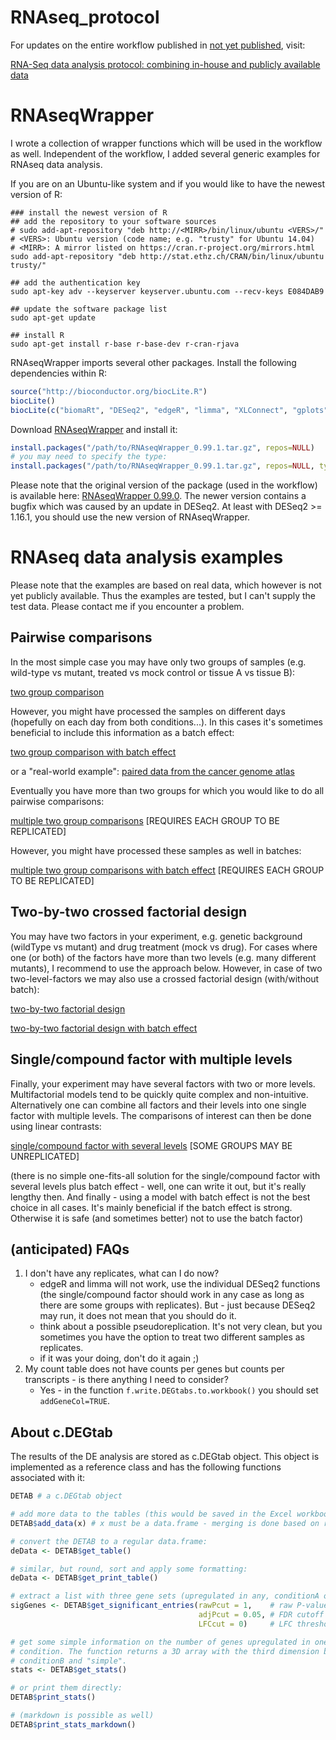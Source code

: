 # RNAseq_protocol

For updates on the entire workflow published in [not yet published](), visit:

[RNA-Seq data analysis protocol: combining in-house and publicly available data](RNAseq_protocol.md)

# RNAseqWrapper

I wrote a collection of wrapper functions which will be used in the workflow as well. Independent of the workflow, I added several generic examples for RNAseq data analysis.

If you are on an Ubuntu-like system and if you would like to have the newest version of R:
```SH
### install the newest version of R
## add the repository to your software sources
# sudo add-apt-repository "deb http://<MIRR>/bin/linux/ubuntu <VERS>/"
# <VERS>: Ubuntu version (code name; e.g. "trusty" for Ubuntu 14.04)
# <MIRR>: A mirror listed on https://cran.r-project.org/mirrors.html 
sudo add-apt-repository "deb http://stat.ethz.ch/CRAN/bin/linux/ubuntu trusty/"

## add the authentication key
sudo apt-key adv --keyserver keyserver.ubuntu.com --recv-keys E084DAB9

## update the software package list
sudo apt-get update

## install R
sudo apt-get install r-base r-base-dev r-cran-rjava
```

RNAseqWrapper imports several other packages. Install the following dependencies within R:
```R
source("http://bioconductor.org/biocLite.R")
biocLite()
biocLite(c("biomaRt", "DESeq2", "edgeR", "limma", "XLConnect", "gplots", "colorRamps", "SRAdb"))
```

Download [RNAseqWrapper](RNAseqWrapper_0.99.1.tar.gz?raw=true) and install it:
```R
install.packages("/path/to/RNAseqWrapper_0.99.1.tar.gz", repos=NULL)
# you may need to specify the type:
install.packages("/path/to/RNAseqWrapper_0.99.1.tar.gz", repos=NULL, type="source")
```

Please note that the original version of the package (used in the workflow) is available here: [RNAseqWrapper 0.99.0](RNAseqWrapper_0.99.0.tar.gz?raw=true). The newer version contains a bugfix which was caused by an update in DESeq2. At least with DESeq2 >= 1.16.1, you should use the new version of RNAseqWrapper.

# RNAseq data analysis examples

Please note that the examples are based on real data, which however is not yet publicly available. Thus the examples are tested, but I can't supply the test data. Please contact me if you encounter a problem.

## Pairwise comparisons

In the most simple case you may have only two groups of samples (e.g. wild-type vs mutant, treated vs mock control or tissue A vs tissue B):

[two group comparison](examples/TGNB.md)

However, you might have processed the samples on different days (hopefully on each day from both conditions...). In this cases it's sometimes beneficial to include this information as a batch effect:

[two group comparison with batch effect](examples/TGWB.md)

or a "real-world example": [paired data from the cancer genome atlas](examples/TCGA_pairedSamples.md)

Eventually you have more than two groups for which you would like to do all pairwise comparisons:

[multiple two group comparisons](examples/MTGNB.md) [REQUIRES EACH GROUP TO BE REPLICATED]

However, you might have processed these samples as well in batches:

[multiple two group comparisons with batch effect](examples/MTGWB.md) [REQUIRES EACH GROUP TO BE REPLICATED]

## Two-by-two crossed factorial design

You may have two factors in your experiment, e.g. genetic background (wildType vs mutant) and drug treatment (mock vs drug). For cases where one (or both) of the factors have more than two levels (e.g. many different mutants), I recommend to use the approach below. However, in case of two two-level-factors we may also use a crossed factorial design (with/without batch):

[two-by-two factorial design](examples/TBTNB.md)

[two-by-two factorial design with batch effect](examples/TBTWB.md)

## Single/compound factor with multiple levels

Finally, your experiment may have several factors with two or more levels. Multifactorial models tend to be quickly quite complex and non-intuitive. Alternatively one can combine all factors and their levels into one single factor with multiple levels. The comparisons of interest can then be done using linear contrasts:

[single/compound factor with several levels](examples/MLNB.md) [SOME GROUPS MAY BE UNREPLICATED]

(there is no simple one-fits-all solution for the single/compound factor with several levels plus batch effect - well, one can write it out, but it's really lengthy then. And finally - using a model with batch effect is not the best choice in all cases. It's mainly beneficial if the batch effect is strong. Otherwise it is safe (and sometimes better) not to use the batch factor)

## (anticipated) FAQs

1. I don't have any replicates, what can I do now?
    * edgeR and limma will not work, use the individual DESeq2 functions (the single/compound factor should work in any case as long as there are some groups with replicates). But - just because DESeq2 may run, it does not mean that you should do it.
    * think about a possible pseudoreplication. It's not very clean, but you sometimes you have the option to treat two different samples as replicates.
    * if it was your doing, don't do it again ;)
2. My count table does not have counts per genes but counts per transcripts - is there anything I need to consider?
    * Yes - in the function `f.write.DEGtabs.to.workbook()` you should set `addGeneCol=TRUE`.

## About c.DEGtab

The results of the DE analysis are stored as c.DEGtab object. This object is implemented as a reference class and has the following functions associated with it:

```R
DETAB # a c.DEGtab object

# add more data to the tables (this would be saved in the Excel workbooks as well):
DETAB$add_data(x) # x must be a data.frame - merging is done based on rownames()

# convert the DETAB to a regular data.frame:
deData <- DETAB$get_table()

# similar, but round, sort and apply some formatting:
deData <- DETAB$get_print_table()

# extract a list with three gene sets (upregulated in any, conditionA or conditionB):
sigGenes <- DETAB$get_significant_entries(rawPcut = 1,    # raw P-value cutoff
                                          adjPcut = 0.05, # FDR cutoff
                                          LFCcut = 0)     # LFC threshold

# get some simple information on the number of genes upregulated in one or the other
# condition. The function returns a 3D array with the third dimension being conditionA,
# conditionB and "simple". 
stats <- DETAB$get_stats()

# or print them directly:
DETAB$print_stats()

# (markdown is possible as well)
DETAB$print_stats_markdown()
```





